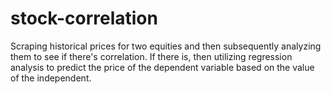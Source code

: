 # stock-correlation
Scraping historical prices for two equities and then subsequently analyzing them to see if there's correlation. If there is, then utilizing regression analysis to predict the price  of the dependent variable based on the value of the independent. 
